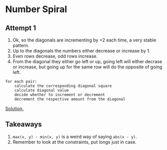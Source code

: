 # Number Spiral

## Attempt 1

1. Ok, so the diagonals are incrementing by +2 each time, a very stable pattern.
2. Up to the diagonals the numbers either decrease or increase by 1.
3. Even rows decrease, odd rows increase.
4. From the diagonal they either go left or up, going left will either decrase or increase, but going up for the same row will do the opposite of going left.

```
for each pair:
    calculate the corresponding diagonal square
    calculate diagonal value
    decide whether to increment or decrement
    decrement the respective amount from the diagonal
```

[Solution.](./solution.cpp)

## Takeaways

1. `max(x, y) - min(x, y)` is a weird way of saying `abs(x - y)`.
2. Remember to look at the constraints, put longs just in case.
